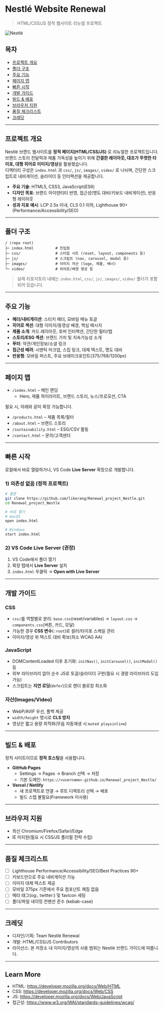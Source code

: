 # Nestlé Website Renewal
> HTML/CSS/JS 정적 웹사이트 리뉴얼 프로젝트

![Nestlé](./images/hero.jpg)

## 목차
- [프로젝트 개요](#프로젝트-개요)
- [폴더 구조](#폴더-구조)
- [주요 기능](#주요-기능)
- [페이지 맵](#페이지-맵)
- [빠른 시작](#빠른-시작)
- [개발 가이드](#개발-가이드)
- [빌드 & 배포](#빌드--배포)
- [브라우저 지원](#브라우저-지원)
- [품질 체크리스트](#품질-체크리스트)
- [크레딧](#크레딧)

---

## 프로젝트 개요
Nestlé 브랜드 웹사이트를 **정적 페이지(HTML/CSS/JS)** 로 리뉴얼한 프로젝트입니다. 브랜드 스토리 전달력과 제품 가독성을 높이기 위해 **간결한 레이아웃, 대조가 뚜렷한 타이포, 대형 히어로 이미지/영상**을 활용했습니다.  
디렉터리 구성은 `index.html` 과 `css/`, `js/`, `images/`, `video/` 로 나뉘며, 간단한 스크립트로 내비게이션, 슬라이더 등 인터랙션을 제공합니다.

- **주요 기술**: HTML5, CSS3, JavaScript(ES6)
- **디자인 목표**: 브랜드 아이덴티티 반영, 접근성(명도 대비/키보드 내비게이션), 반응형 레이아웃
- **성과 지표 예시**: LCP 2.5s 이내, CLS 0.1 이하, Lighthouse 90+ (Performance/Accessibility/SEO)

---

## 폴더 구조
```
/ (repo root)
├─ index.html          # 진입점
├─ css/                # 스타일 시트 (reset, layout, components 등)
├─ js/                 # 스크립트 (nav, carousel, modal 등)
├─ images/             # 이미지 자산 (logo, 제품, 배너)
└─ video/              # 히어로/배경 영상 등
```
> 실제 리포지토리 내에는 `index.html`, `css/`, `js/`, `images/`, `video/` 폴더가 포함되어 있습니다.

---

## 주요 기능
- **헤더/내비게이션**: 스티키 헤더, 모바일 메뉴 토글
- **히어로 섹션**: 대형 이미지/동영상 배경, 핵심 메시지
- **제품 소개**: 카드 레이아웃, 호버 인터랙션, 간단한 필터/탭
- **스토리/ESG 섹션**: 브랜드 가치 및 지속가능성 소개
- **푸터**: 약관/개인정보/소셜 링크
- **접근성 배려**: 시맨틱 마크업, 스킵 링크, 대체 텍스트, 명도 대비
- **반응형**: 모바일 퍼스트, 주요 브레이크포인트(375/768/1200px)

---

## 페이지 맵
- `/index.html` – 메인 랜딩  
  - Hero, 제품 하이라이트, 브랜드 스토리, 뉴스/프로모션, CTA

필요 시, 아래와 같이 확장 가능합니다.
- `/products.html` – 제품 목록/필터
- `/about.html` – 브랜드 스토리
- `/sustainability.html` – ESG/CSV 활동
- `/contact.html` – 문의/고객센터

---

## 빠른 시작
로컬에서 바로 열람하거나, VS Code **Live Server** 확장으로 개발합니다.

### 1) 의존성 없음 (정적 프로젝트)
```bash
# 클론
git clone https://github.com/likerang/Renewal_project_Nestle.git
cd Renewal_project_Nestle

# 바로 열기
# macOS
open index.html

# Windows
start index.html
```

### 2) VS Code Live Server (권장)
1. VS Code에서 폴더 열기
2. 확장 탭에서 **Live Server** 설치
3. `index.html` 우클릭 → **Open with Live Server**

---

## 개발 가이드
### CSS
- `css/`를 역할별로 분리: `base.css`(reset/variables) → `layout.css` → `components.css`(버튼, 카드, 모달)
- 가능한 경우 **CSS 변수**(`:root`)로 컬러/타이포 스케일 관리
- 이미지/영상 위 텍스트 대비 확보(최소 WCAG AA)

### JavaScript
- DOMContentLoaded 이후 초기화: `initNav()`, `initCarousel()`, `initModal()` 등
- 외부 라이브러리 없이 순수 JS로 토글/슬라이더 구현(필요 시 경량 라이브러리 도입 가능)
- 스크립트는 **지연 로딩**(`defer`)으로 렌더 블로킹 최소화

### 자산(Images/Video)
- WebP/AVIF 우선, 폴백 제공
- `width/height` 명시로 **CLS 방지**
- 영상은 짧고 용량 최적화(무음 자동재생 시 `muted playsinline`)

---

## 빌드 & 배포
정적 사이트이므로 **정적 호스팅**을 사용합니다.

- **GitHub Pages**  
  - Settings → Pages → Branch 선택 → 저장  
  - 기본 도메인: `https://<username>.github.io/Renewal_project_Nestle/`
- **Vercel / Netlify**  
  - 새 프로젝트로 연결 → 루트 디렉토리 선택 → 배포  
  - 빌드 스텝 불필요(Framework 미사용)

---

## 브라우저 지원
- 최신 Chromium/Firefox/Safari/Edge
- IE 미지원(필요 시 CSS/JS 폴리필 전략 수립)

---

## 품질 체크리스트
- [ ] Lighthouse Performance/Accessibility/SEO/Best Practices 90+
- [ ] 키보드만으로 주요 내비게이션 가능
- [ ] 이미지 대체 텍스트 제공
- [ ] 모바일 375px 기준에서 주요 컴포넌트 깨짐 없음
- [ ] 메타 태그(og:, twitter:) 및 favicon 세팅
- [ ] 폴더/파일 네이밍 컨벤션 준수 (kebab-case)

---

## 크레딧
- 디자인/기획: Team Nestlé Renewal
- 개발: HTML/CSS/JS Contributors
- 라이선스: 본 저장소 내 이미지/영상의 사용 범위는 Nestlé 브랜드 가이드에 따릅니다.

---

## Learn More
- HTML: https://developer.mozilla.org/docs/Web/HTML
- CSS: https://developer.mozilla.org/docs/Web/CSS
- JS: https://developer.mozilla.org/docs/Web/JavaScript
- 접근성: https://www.w3.org/WAI/standards-guidelines/wcag/

